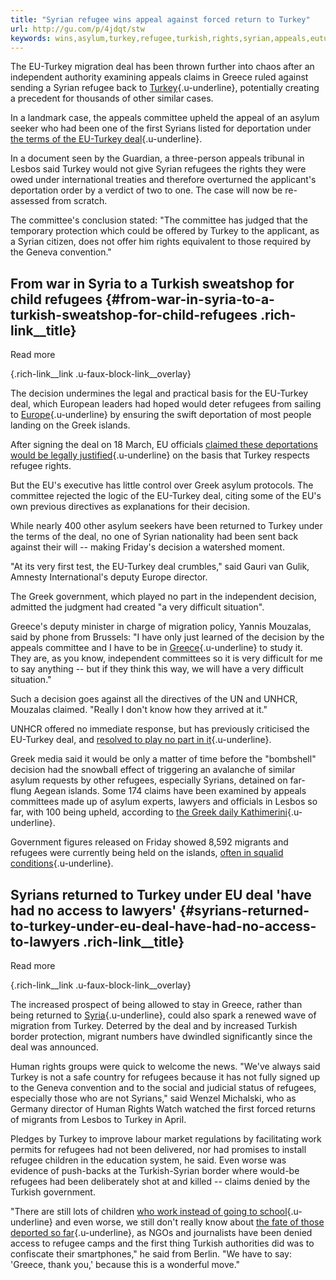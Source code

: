```yaml
---
title: "Syrian refugee wins appeal against forced return to Turkey"
url: http://gu.com/p/4jdqt/stw
keywords: wins,asylum,turkey,refugee,turkish,rights,syrian,appeals,euturkey,forced,appeal,refugees,deal,decision,return
---
```

The EU-Turkey migration deal has been thrown further into chaos after an independent authority examining appeals claims in Greece ruled against sending a Syrian refugee back to [Turkey](https://www.theguardian.com/world/turkey){.u-underline}, potentially creating a precedent for thousands of other similar cases.

In a landmark case, the appeals committee upheld the appeal of an asylum seeker who had been one of the first Syrians listed for deportation under [the terms of the EU-Turkey deal](https://www.theguardian.com/world/2016/mar/18/eu-deal-turkey-migrants-refugees-q-and-a){.u-underline}.

In a document seen by the Guardian, a three-person appeals tribunal in Lesbos said Turkey would not give Syrian refugees the rights they were owed under international treaties and therefore overturned the applicant's deportation order by a verdict of two to one. The case will now be re-assessed from scratch.

The committee's conclusion stated: "The committee has judged that the temporary protection which could be offered by Turkey to the applicant, as a Syrian citizen, does not offer him rights equivalent to those required by the Geneva convention."

From war in Syria to a Turkish sweatshop for child refugees {#from-war-in-syria-to-a-turkish-sweatshop-for-child-refugees .rich-link__title}
-----------------------------------------------------------

Read more

[](https://www.theguardian.com/world/2016/may/06/war-to-sweatshop-for-child-refugees){.rich-link__link .u-faux-block-link__overlay}

The decision undermines the legal and practical basis for the EU-Turkey deal, which European leaders had hoped would deter refugees from sailing to [Europe](https://www.theguardian.com/world/europe-news){.u-underline} by ensuring the swift deportation of most people landing on the Greek islands.

After signing the deal on 18 March, EU officials [claimed these deportations would be legally justified](http://ec.europa.eu/dgs/home-affairs/what-we-do/policies/european-agenda-migration/proposal-implementation-package/docs/20160316/next_operational_steps_in_eu-turkey_cooperation_in_the_field_of_migration_en.pdf){.u-underline} on the basis that Turkey respects refugee rights.

But the EU's executive has little control over Greek asylum protocols. The committee rejected the logic of the EU-Turkey deal, citing some of the EU's own previous directives as explanations for their decision.

While nearly 400 other asylum seekers have been returned to Turkey under the terms of the deal, no one of Syrian nationality had been sent back against their will -- making Friday's decision a watershed moment.

"At its very first test, the EU-Turkey deal crumbles," said Gauri van Gulik, Amnesty International's deputy Europe director.

The Greek government, which played no part in the independent decision, admitted the judgment had created "a very difficult situation".

Greece's deputy minister in charge of migration policy, Yannis Mouzalas, said by phone from Brussels: "I have only just learned of the decision by the appeals committee and I have to be in [Greece](https://www.theguardian.com/world/greece){.u-underline} to study it. They are, as you know, independent committees so it is very difficult for me to say anything -- but if they think this way, we will have a very difficult situation."

Such a decision goes against all the directives of the UN and UNHCR, Mouzalas claimed. "Really I don't know how they arrived at it."

UNHCR offered no immediate response, but has previously criticised the EU-Turkey deal, and [resolved to play no part in it](https://www.theguardian.com/world/2016/mar/23/refugee-crisis-aid-agencies-unhcr-refuse-role-mass-expulsion-greece-turkey){.u-underline}.

Greek media said it would be only a matter of time before the "bombshell" decision had the snowball effect of triggering an avalanche of similar asylum requests by other refugees, especially Syrians, detained on far-flung Aegean islands. Some 174 claims have been examined by appeals committees made up of asylum experts, lawyers and officials in Lesbos so far, with 100 being upheld, according to [the Greek daily Kathimerini](http://www.kathimerini.gr/860436/article/epikairothta/ellada/mh-asfalhs-trith--xwra-h-toyrkia){.u-underline}.

Government figures released on Friday showed 8,592 migrants and refugees were currently being held on the islands, [often in squalid conditions](https://www.theguardian.com/world/2016/apr/19/refugee-babies-milk-supplies-greek-detention-centre-chios){.u-underline}.

Syrians returned to Turkey under EU deal \'have had no access to lawyers\' {#syrians-returned-to-turkey-under-eu-deal-have-had-no-access-to-lawyers .rich-link__title}
--------------------------------------------------------------------------

Read more

[](https://www.theguardian.com/world/2016/may/16/syrians-returned-to-turkey-after-eu-deal-complain-of-treatment){.rich-link__link .u-faux-block-link__overlay}

The increased prospect of being allowed to stay in Greece, rather than being returned to [Syria](https://www.theguardian.com/world/syria){.u-underline}, could also spark a renewed wave of migration from Turkey. Deterred by the deal and by increased Turkish border protection, migrant numbers have dwindled significantly since the deal was announced.

Human rights groups were quick to welcome the news. "We've always said Turkey is not a safe country for refugees because it has not fully signed up to the Geneva convention and to the social and judicial status of refugees, especially those who are not Syrians," said Wenzel Michalski, who as Germany director of Human Rights Watch watched the first forced returns of migrants from Lesbos to Turkey in April.

Pledges by Turkey to improve labour market regulations by facilitating work permits for refugees had not been delivered, nor had promises to install refugee children in the education system, he said. Even worse was evidence of push-backs at the Turkish-Syrian border where would-be refugees had been deliberately shot at and killed -- claims denied by the Turkish government.

"There are still lots of children [who work instead of going to school](https://www.theguardian.com/world/2016/may/06/war-to-sweatshop-for-child-refugees){.u-underline} and even worse, we still don't really know about [the fate of those deported so far](https://www.theguardian.com/world/2016/apr/05/greece-deport-migrants-turkey-united-nations-european-union){.u-underline}, as NGOs and journalists have been denied access to refugee camps and the first thing Turkish authorities did was to confiscate their smartphones," he said from Berlin. "We have to say: 'Greece, thank you,' because this is a wonderful move."
